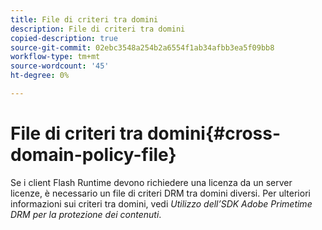```yaml
---
title: File di criteri tra domini
description: File di criteri tra domini
copied-description: true
source-git-commit: 02ebc3548a254b2a6554f1ab34afbb3ea5f09bb8
workflow-type: tm+mt
source-wordcount: '45'
ht-degree: 0%

---
```


# File di criteri tra domini{#cross-domain-policy-file}

Se i client Flash Runtime devono richiedere una licenza da un server licenze, è necessario un file di criteri DRM tra domini diversi. Per ulteriori informazioni sui criteri tra domini, vedi *Utilizzo dell’SDK Adobe Primetime DRM per la protezione dei contenuti*.

